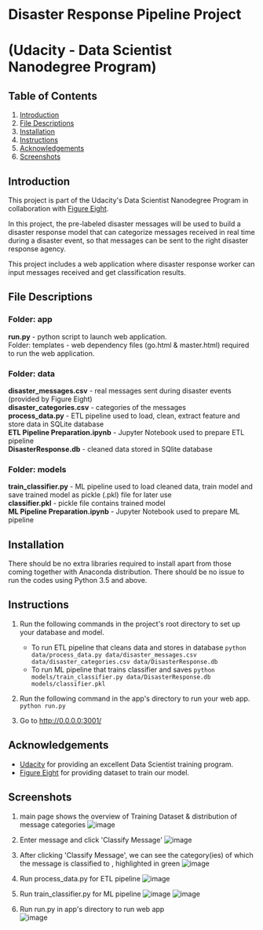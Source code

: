 # Disaster Response Pipeline Project
# (Udacity - Data Scientist Nanodegree Program)
## Table of Contents
1. [Introduction](https://github.com/louisteo9/udacity-disaster-response-pipeline#introduction)
2. [File Descriptions](https://github.com/louisteo9/udacity-disaster-response-pipeline#file-descriptions)
3. [Installation](https://github.com/louisteo9/udacity-disaster-response-pipeline#installation)
4. [Instructions](https://github.com/louisteo9/udacity-disaster-response-pipeline#instructions)
5. [Acknowledgements](https://github.com/louisteo9/udacity-disaster-response-pipeline#acknowledgements)
6. [Screenshots](https://github.com/louisteo9/udacity-disaster-response-pipeline#screenshots)

## Introduction
This project is part of the Udacity's Data Scientist Nanodegree Program in collaboration with [Figure Eight](https://www.figure-eight.com/).

In this project, the pre-labeled disaster messages will be used to build a disaster response model that can categorize messages received in real time during a disaster event, so that messages can be sent to the right disaster response agency.

This project includes a web application where disaster response worker can input messages received and get classification results.

## File Descriptions
### Folder: app
**run.py** - python script to launch web application.<br/>
Folder: templates - web dependency files (go.html & master.html) required to run the web application.

### Folder: data
**disaster_messages.csv** - real messages sent during disaster events (provided by Figure Eight)<br/>
**disaster_categories.csv** - categories of the messages<br/>
**process_data.py** - ETL pipeline used to load, clean, extract feature and store data in SQLite database<br/>
**ETL Pipeline Preparation.ipynb** - Jupyter Notebook used to prepare ETL pipeline<br/>
**DisasterResponse.db** - cleaned data stored in SQlite database

### Folder: models
**train_classifier.py** - ML pipeline used to load cleaned data, train model and save trained model as pickle (.pkl) file for later use<br/>
**classifier.pkl** - pickle file contains trained model<br/>
**ML Pipeline Preparation.ipynb** - Jupyter Notebook used to prepare ML pipeline

## Installation
There should be no extra libraries required to install apart from those coming together with Anaconda distribution. There should be no issue to run the codes using Python 3.5 and above.

## Instructions
1. Run the following commands in the project's root directory to set up your database and model.

    - To run ETL pipeline that cleans data and stores in database
        `python data/process_data.py data/disaster_messages.csv data/disaster_categories.csv data/DisasterResponse.db`
    - To run ML pipeline that trains classifier and saves
        `python models/train_classifier.py data/DisasterResponse.db models/classifier.pkl`

2. Run the following command in the app's directory to run your web app.
    `python run.py`

3. Go to http://0.0.0.0:3001/

## Acknowledgements
* [Udacity](https://www.udacity.com/) for providing an excellent Data Scientist training program.
* [Figure Eight](https://www.figure-eight.com/) for providing dataset to train our model.

## Screenshots
1. main page shows the overview of Training Dataset & distribution of message categories
![image](https://user-images.githubusercontent.com/47262286/104581402-7ce06d80-5699-11eb-99d4-684ec07feb0a.png)

2. Enter message and click 'Classify Message'
![image](https://user-images.githubusercontent.com/47262286/104581479-9aadd280-5699-11eb-905b-d26235333360.png)

3. After clicking 'Classify Message', we can see the category(ies) of which the message is classified to , highlighted in green
![image](https://user-images.githubusercontent.com/47262286/104581568-b87b3780-5699-11eb-8605-8b224a2186e5.png)

4. Run process_data.py for ETL pipeline
![image](https://user-images.githubusercontent.com/47262286/104581657-d8aaf680-5699-11eb-8022-65335afcfbd3.png)

5. Run train_classifier.py for ML pipeline
![image](https://user-images.githubusercontent.com/47262286/104581701-e82a3f80-5699-11eb-8692-2556d3995a75.png)
![image](https://user-images.githubusercontent.com/47262286/104581849-1c056500-569a-11eb-890d-50ff9493756f.png)

6. Run run.py in app's directory to run web app<br/>
![image](https://user-images.githubusercontent.com/47262286/104581902-2d4e7180-569a-11eb-8df3-536f98e6f26c.png)
